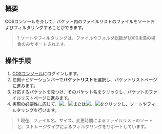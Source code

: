 ## 概要

COSコンソールを介して、バケット内のファイルリストのファイルをソートおよびフィルタリングすることができます。

>? ソートやフィルタリングは、ファイルやフォルダ総数が1,000未満の場合のみサポートされます。
>

## 操作手順

1. [COSコンソール](https://console.cloud.tencent.com/cos5)にログインします。
2. 左側ナビゲーションバーで**バケットリスト**を選択し、バケットリストページに進みます。
2. 対応するバケットを見つけ、そのバケット名をクリックし、バケットのファイルリストページに進みます。
3. 実際の必要性に応じて、![](https://main.qcloudimg.com/raw/9cb8c1e8fb00fb0dc31fd7792fd58f04.png)、![](https://main.qcloudimg.com/raw/c58ddef0a2ded480638fb7c63b92b189.png)または![](https://main.qcloudimg.com/raw/43e6115ed99073c15fcbd7e699aeeb39.png)、![](https://main.qcloudimg.com/raw/495dd77739700bb4ea138f1190bbbfa1.png)をクリックし、ソートやフィルタリングを行います。
>? 現在、ファイル名、サイズ、変更時間によるファイルリストのソートと、ストレージタイプによるフィルタリングをサポートしています。
>

